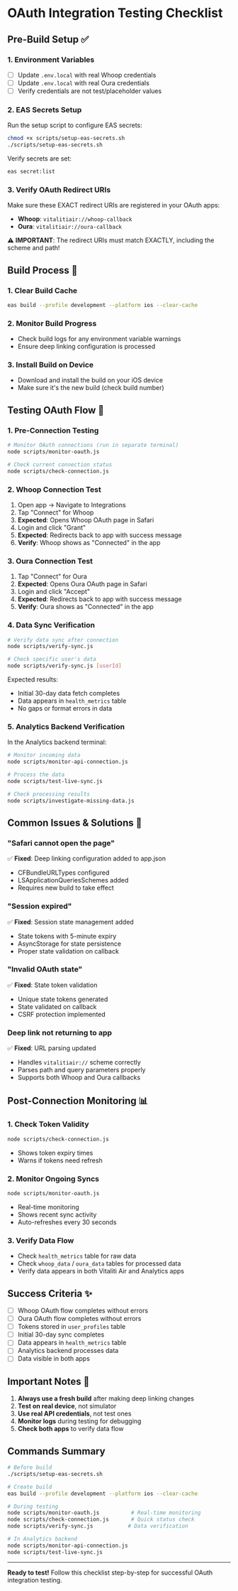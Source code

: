 # OAuth Integration Testing Checklist

## Pre-Build Setup ✅

### 1. Environment Variables
- [ ] Update `.env.local` with real Whoop credentials
- [ ] Update `.env.local` with real Oura credentials
- [ ] Verify credentials are not test/placeholder values

### 2. EAS Secrets Setup
Run the setup script to configure EAS secrets:
```bash
chmod +x scripts/setup-eas-secrets.sh
./scripts/setup-eas-secrets.sh
```

Verify secrets are set:
```bash
eas secret:list
```

### 3. Verify OAuth Redirect URIs
Make sure these EXACT redirect URIs are registered in your OAuth apps:
- **Whoop**: `vitalitiair://whoop-callback`
- **Oura**: `vitalitiair://oura-callback`

⚠️ **IMPORTANT**: The redirect URIs must match EXACTLY, including the scheme and path!

## Build Process 🔨

### 1. Clear Build Cache
```bash
eas build --profile development --platform ios --clear-cache
```

### 2. Monitor Build Progress
- Check build logs for any environment variable warnings
- Ensure deep linking configuration is processed

### 3. Install Build on Device
- Download and install the build on your iOS device
- Make sure it's the new build (check build number)

## Testing OAuth Flow 🧪

### 1. Pre-Connection Testing
```bash
# Monitor OAuth connections (run in separate terminal)
node scripts/monitor-oauth.js

# Check current connection status
node scripts/check-connection.js
```

### 2. Whoop Connection Test
1. Open app → Navigate to Integrations
2. Tap "Connect" for Whoop
3. **Expected**: Opens Whoop OAuth page in Safari
4. Login and click "Grant"
5. **Expected**: Redirects back to app with success message
6. **Verify**: Whoop shows as "Connected" in the app

### 3. Oura Connection Test
1. Tap "Connect" for Oura
2. **Expected**: Opens Oura OAuth page in Safari
3. Login and click "Accept"
4. **Expected**: Redirects back to app with success message
5. **Verify**: Oura shows as "Connected" in the app

### 4. Data Sync Verification
```bash
# Verify data sync after connection
node scripts/verify-sync.js

# Check specific user's data
node scripts/verify-sync.js [userId]
```

Expected results:
- Initial 30-day data fetch completes
- Data appears in `health_metrics` table
- No gaps or format errors in data

### 5. Analytics Backend Verification
In the Analytics backend terminal:
```bash
# Monitor incoming data
node scripts/monitor-api-connection.js

# Process the data
node scripts/test-live-sync.js

# Check processing results
node scripts/investigate-missing-data.js
```

## Common Issues & Solutions 🔧

### "Safari cannot open the page"
✅ **Fixed**: Deep linking configuration added to app.json
- CFBundleURLTypes configured
- LSApplicationQueriesSchemes added
- Requires new build to take effect

### "Session expired"
✅ **Fixed**: Session state management added
- State tokens with 5-minute expiry
- AsyncStorage for state persistence
- Proper state validation on callback

### "Invalid OAuth state"
✅ **Fixed**: State token validation
- Unique state tokens generated
- State validated on callback
- CSRF protection implemented

### Deep link not returning to app
✅ **Fixed**: URL parsing updated
- Handles `vitalitiair://` scheme correctly
- Parses path and query parameters properly
- Supports both Whoop and Oura callbacks

## Post-Connection Monitoring 📊

### 1. Check Token Validity
```bash
node scripts/check-connection.js
```
- Shows token expiry times
- Warns if tokens need refresh

### 2. Monitor Ongoing Syncs
```bash
node scripts/monitor-oauth.js
```
- Real-time monitoring
- Shows recent sync activity
- Auto-refreshes every 30 seconds

### 3. Verify Data Flow
- Check `health_metrics` table for raw data
- Check `whoop_data` / `oura_data` tables for processed data
- Verify data appears in both Vitaliti Air and Analytics apps

## Success Criteria ✨

- [ ] Whoop OAuth flow completes without errors
- [ ] Oura OAuth flow completes without errors
- [ ] Tokens stored in `user_profiles` table
- [ ] Initial 30-day sync completes
- [ ] Data appears in `health_metrics` table
- [ ] Analytics backend processes data
- [ ] Data visible in both apps

## Important Notes 📝

1. **Always use a fresh build** after making deep linking changes
2. **Test on real device**, not simulator
3. **Use real API credentials**, not test ones
4. **Monitor logs** during testing for debugging
5. **Check both apps** to verify data flow

## Commands Summary

```bash
# Before build
./scripts/setup-eas-secrets.sh

# Create build
eas build --profile development --platform ios --clear-cache

# During testing
node scripts/monitor-oauth.js          # Real-time monitoring
node scripts/check-connection.js       # Quick status check
node scripts/verify-sync.js           # Data verification

# In Analytics backend
node scripts/monitor-api-connection.js
node scripts/test-live-sync.js
```

---

**Ready to test!** Follow this checklist step-by-step for successful OAuth integration testing.